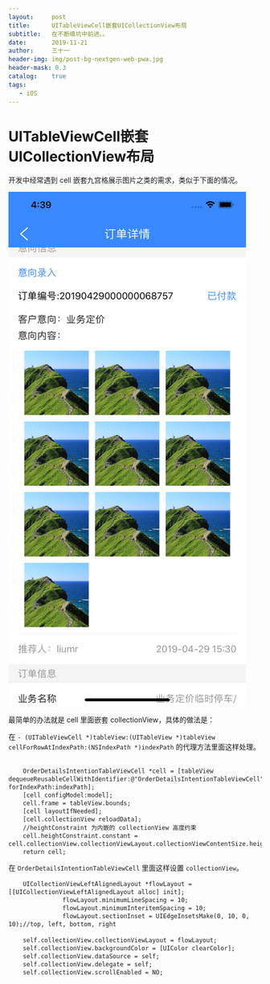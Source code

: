 ```yaml
---
layout:     post
title:      UITableViewCell嵌套UICollectionView布局
subtitle:   在不断填坑中前进。。
date:       2019-11-21
author:     三十一
header-img: img/post-bg-nextgen-web-pwa.jpg
header-mask: 0.3
catalog:    true
tags:
   - iOS
---
```


# UITableViewCell嵌套UICollectionView布局

开发中经常遇到 cell 嵌套九宫格展示图片之类的需求，类似于下面的情况。

![Simulator Screen Shot - iPhone 11 Pro Max - 2019-11-21 at 16.39.36](/media/15743256429556/Simulator%20Screen%20Shot%20-%20iPhone%2011%20Pro%20Max%20-%202019-11-21%20at%2016.39.36.png)


最简单的办法就是 cell 里面嵌套 collectionView，具体的做法是：


在 `- (UITableViewCell *)tableView:(UITableView *)tableView cellForRowAtIndexPath:(NSIndexPath *)indexPath` 的代理方法里面这样处理。

```objective_c

    OrderDetailsIntentionTableViewCell *cell = [tableView dequeueReusableCellWithIdentifier:@"OrderDetailsIntentionTableViewCell" forIndexPath:indexPath];
    [cell configModel:model];
    cell.frame = tableView.bounds;
    [cell layoutIfNeeded];
    [cell.collectionView reloadData];
    //heightConstraint 为内嵌的 collectionView 高度约束
    cell.heightConstraint.constant = cell.collectionView.collectionViewLayout.collectionViewContentSize.height;
    return cell;

```


在 `OrderDetailsIntentionTableViewCell` 里面这样设置 `collectionView`。

```objective_c
    UICollectionViewLeftAlignedLayout *flowLayout = [[UICollectionViewLeftAlignedLayout alloc] init];
               flowLayout.minimumLineSpacing = 10;
               flowLayout.minimumInteritemSpacing = 10;
               flowLayout.sectionInset = UIEdgeInsetsMake(0, 10, 0, 10);//top, left, bottom, right
    
    self.collectionView.collectionViewLayout = flowLayout;
    self.collectionView.backgroundColor = [UIColor clearColor];
    self.collectionView.dataSource = self;
    self.collectionView.delegate = self;
    self.collectionView.scrollEnabled = NO;
```